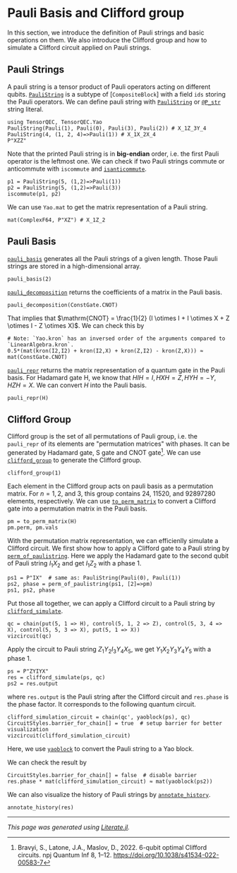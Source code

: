 # Pauli Basis and Clifford group
In this section, we introduce the definition of Pauli strings and basic operations on them. We also introduce the Clifford group and how to simulate a Clifford circuit applied on Pauli strings.

## Pauli Strings
A pauli string is a tensor product of Pauli operators acting on different qubits. [`PauliString`](@ref) is a subtype of [`CompositeBlock`] with a field `ids` storing the Pauli operators. We can define pauli string with [`PauliString`](@ref) or [`@P_str`](@ref) string literal.

```@example clifford
using TensorQEC, TensorQEC.Yao
PauliString(Pauli(1), Pauli(0), Pauli(3), Pauli(2)) # X_1Z_3Y_4
PauliString(4, (1, 2, 4)=>Pauli(1)) # X_1X_2X_4
P"XZZ"
```

Note that the printed Pauli string is in **big-endian** order, i.e. the first Pauli operator is the leftmost one.
We can check if two Pauli strings commute or anticommute with `iscommute` and [`isanticommute`](@ref).
````@example clifford
p1 = PauliString(5, (1,2)=>Pauli(1))
p2 = PauliString(5, (1,2)=>Pauli(3))
iscommute(p1, p2)
````

We can use `Yao.mat` to get the matrix representation of a Pauli string.

````@example clifford
mat(ComplexF64, P"XZ") # X_1Z_2
````

## Pauli Basis
[`pauli_basis`](@ref) generates all the Pauli strings of a given length. Those Pauli strings are stored in a high-dimensional array.

````@example clifford
pauli_basis(2)
````

[`pauli_decomposition`](@ref) returns the coefficients of a matrix in the Pauli basis.

````@example clifford
pauli_decomposition(ConstGate.CNOT)
````

That implies that $\mathrm{CNOT} = \frac{1}{2} (I \otimes I + I \otimes X + Z \otimes I - Z \otimes X)$. We can check this by

````@example clifford
# Note: `Yao.kron` has an inversed order of the arguments compared to `LinearAlgebra.kron`.
0.5*(mat(kron(I2,I2) + kron(I2,X) + kron(Z,I2) - kron(Z,X))) ≈ mat(ConstGate.CNOT)
````

[`pauli_repr`](@ref) returns the matrix representation of a quantum gate in the Pauli basis. For Hadamard gate H, we know that $HIH = I, HXH = Z, HYH = -Y, HZH = X$. We can convert $H$ into the Pauli basis.

````@example clifford
pauli_repr(H)
````

## Clifford Group
Clifford group is the set of all permutations of Pauli group, i.e. the `pauli_repr` of its elements are "permutation matrices" with phases.
It can be generated by Hadamard gate, S gate and CNOT gate[^Bravyi2022].
We can use [`clifford_group`](@ref) to generate the Clifford group.

````@example clifford
clifford_group(1)
````

Each element in the Clifford group acts on pauli basis as a permutation matrix.
For $n= 1, 2$, and $3$, this group contains $24$, $11520$, and $92897280$ elements, respectively.
We can use [`to_perm_matrix`](@ref) to convert a Clifford gate into a permutation matrix in the Pauli basis.

````@example clifford
pm = to_perm_matrix(H)
pm.perm, pm.vals
````

With the permutation matrix representation, we can efficienlly simulate a Clifford circuit.
We first show how to apply a Clifford gate to a Pauli string by [`perm_of_paulistring`](@ref).
Here we apply the Hadamard gate to the second qubit of Pauli string $I_1X_2$ and get $I_1Z_2$ with a phase $1$.

````@example clifford
ps1 = P"IX"  # same as: PauliString(Pauli(0), Pauli(1))
ps2, phase = perm_of_paulistring(ps1, [2]=>pm)
ps1, ps2, phase
````

Put those all together, we can apply a Clifford circuit to a Pauli string by [`clifford_simulate`](@ref).

````@example clifford
qc = chain(put(5, 1 => H), control(5, 1, 2 => Z), control(5, 3, 4 => X), control(5, 5, 3 => X), put(5, 1 => X))
vizcircuit(qc)
````

Apply the circuit to Pauli string $Z_1Y_2I_3Y_4X_5$, we get $Y_1X_2Y_3Y_4Y_5$ with a phase $1$.

````@example clifford
ps = P"ZYIYX"
res = clifford_simulate(ps, qc)
ps2 = res.output
````

where `res.output` is the Pauli string after the Clifford circuit and `res.phase` is the phase factor. It corresponds to the following quantum circuit.

````@example clifford
clifford_simulation_circuit = chain(qc', yaoblock(ps), qc)
CircuitStyles.barrier_for_chain[] = true  # setup barrier for better visualization
vizcircuit(clifford_simulation_circuit)
````
Here, we use [`yaoblock`](@ref) to convert the Pauli string to a Yao block.

We can check the result by

````@example clifford
CircuitStyles.barrier_for_chain[] = false  # disable barrier
res.phase * mat(clifford_simulation_circuit) ≈ mat(yaoblock(ps2))
````

We can also visualize the history of Pauli strings by [`annotate_history`](@ref).

````@example clifford
annotate_history(res)
````

[^Bravyi2022]: Bravyi, S., Latone, J.A., Maslov, D., 2022. 6-qubit optimal Clifford circuits. npj Quantum Inf 8, 1–12. https://doi.org/10.1038/s41534-022-00583-7

---

*This page was generated using [Literate.jl](https://github.com/fredrikekre/Literate.jl).*

